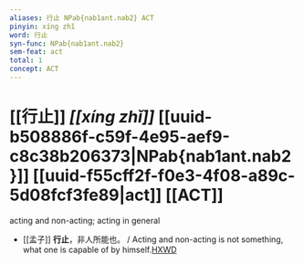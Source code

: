 ```yaml
---
aliases: 行止 NPab{nab1ant.nab2} ACT
pinyin: xíng zhǐ
word: 行止
syn-func: NPab{nab1ant.nab2}
sem-feat: act
total: 1
concept: ACT 
---
```

# [[行止]] *[[xíng zhǐ]]*  [[uuid-b508886f-c59f-4e95-aef9-c8c38b206373|NPab{nab1ant.nab2}]] [[uuid-f55cff2f-f0e3-4f08-a89c-5d08fcf3fe89|act]] [[ACT]]
acting and non-acting; acting in general
 - [[孟子]] **行止**，非人所能也。 / Acting and non-acting is not something, what one is capable of by himself.[HXWD](https://hxwd.org/textview.html?location=KR1h0001_tls_002-78a.5)